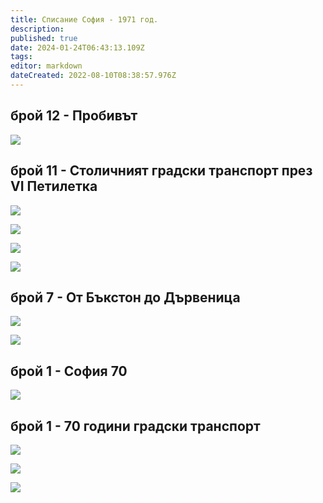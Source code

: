 ```yaml
---
title: Списание София - 1971 год.
description: 
published: true
date: 2024-01-24T06:43:13.109Z
tags: 
editor: markdown
dateCreated: 2022-08-10T08:38:57.976Z
---
```


## брой 12 - Пробивът

![](/литература/списания/софия/1971/sof_1971_kn_12_0016-1.jpg)

## брой 11 - Столичният градски транспорт през VI Петилетка

![](/литература/списания/софия/1971/sof_1971_kn_11_0004-1.jpg)

![](/литература/списания/софия/1971/sof_1971_kn_11_0005-1.jpg)

![](/литература/списания/софия/1971/sof_1971_kn_11_0006-1.jpg)

![](/литература/списания/софия/1971/sof_1971_kn_11_0007-1.jpg)

## брой 7 - От Бъкстон до Дървеница

![](/литература/списания/софия/1971/sof_1971_kn_7_0009-1.jpg)

![](/литература/списания/софия/1971/sof_1971_kn_7_0010-1.jpg)

## брой 1 - София 70

![](/литература/списания/софия/1971/sof_1971_kn_1_0011-1.jpg)

## брой 1 - 70 години градски транспорт

![](/литература/списания/софия/1971/sof_1971_kn_1_0008-1.jpg)

![](/литература/списания/софия/1971/sof_1971_kn_1_0009-1.jpg)

![](/литература/списания/софия/1971/sof_1971_kn_1_0010-1.jpg)